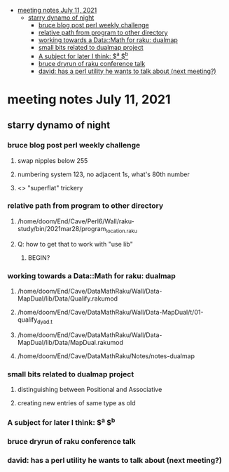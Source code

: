- [meeting notes July 11, 2021](#org2cc9c9e)
  - [starry dynamo of night](#orga2c91e3)
    - [bruce blog post perl weekly challenge](#org11cfb9b)
    - [relative path from program to other directory](#org3a3962a)
    - [working towards a Data::Math for raku: dualmap](#org0b02840)
    - [small bits related to dualmap project](#org40a3c7c)
    - [A subject for later I think: $<sup>a</sup> $<sup>b</sup>](#org85f7086)
    - [bruce dryrun of raku conference talk](#org9f52b52)
    - [david: has a perl utility he wants to talk about (next meeting?)](#org0ed6bf8)


<a id="org2cc9c9e"></a>

# meeting notes July 11, 2021


<a id="orga2c91e3"></a>

## starry dynamo of night


<a id="org11cfb9b"></a>

### bruce blog post perl weekly challenge

1.  swap nipples below 255

2.  numbering system 123, no adjacent 1s, what's 80th number

3.  <> "superflat" trickery


<a id="org3a3962a"></a>

### relative path from program to other directory

1.  /home/doom/End/Cave/Perl6/Wall/raku-study/bin/2021mar28/program<sub>location.raku</sub>

2.  Q: how to get that to work with "use lib"

    1.  BEGIN?


<a id="org0b02840"></a>

### working towards a Data::Math for raku: dualmap

1.  /home/doom/End/Cave/DataMathRaku/Wall/Data-MapDual/lib/Data/Qualify.rakumod

2.  /home/doom/End/Cave/DataMathRaku/Wall/Data-MapDual/t/01-qualify<sub>dyad.t</sub>

3.  /home/doom/End/Cave/DataMathRaku/Wall/Data-MapDual/lib/Data/MapDual.rakumod

4.  /home/doom/End/Cave/DataMathRaku/Notes/notes-dualmap


<a id="org40a3c7c"></a>

### small bits related to dualmap project

1.  distinguishing between Positional and Associative

2.  creating new entries of same type as old


<a id="org85f7086"></a>

### A subject for later I think: $<sup>a</sup> $<sup>b</sup>


<a id="org9f52b52"></a>

### bruce dryrun of raku conference talk


<a id="org0ed6bf8"></a>

### david: has a perl utility he wants to talk about (next meeting?)
